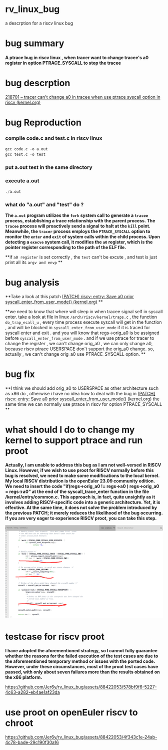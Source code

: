 # rv_linux_bug
a descrption for a riscv linux bug



# bug summary

#### A ptrace bug in riscv linux , when tracer want to change tracee's a0 register in option PTRACE_SYSCALL to stop the tracee



# bug descrption

[218701 – tracer can't change a0 in tracee when use ptrace syscall option in riscv (kernel.org)](https://bugzilla.kernel.org/show_bug.cgi?id=218701)



# bug Reproduction

### compile code.c and test.c in riscv linux

```c
gcc code.c -o a.out
gcc test.c -o test
```

### put a.out test in the same directory

### execute a.out

```c
./a.out
```

### what do "a.out"  and "test" do ?

**The `a.out` program utilizes the `fork` system call to generate a `tracee` process, establishing a trace relationship with the parent process. The `tracee` process will proactively send a signal to halt at the `kill` point. Meanwhile, the `tracer` process employs the `PTRACE_SYSCALL` option to monitor the `enter` and `exit` of system calls within the child process. Upon detecting a `execve` system call, it modifies the `a0` register, which is the pointer register corresponding to the path of the ELF file.**

**if `a0 register` is set correctly , the  `test` can't be excute , and test is just print all its `argv and envp` **



# bug  analysis

**Take a look at this patch [[PATCH\] riscv: entry: Save a0 prior syscall_enter_from_user_mode() (kernel.org)](https://lore.kernel.org/lkml/20230403-crisping-animosity-04ed8a45c625@spud/T/) **

**we need to know that where will sleep in when tracee signal self in syscall enter. take a look at file in linux  `/arch/riscv/kernel/traps.c`  , the function  `do_trap_ecall_u` ,  every time process execute syscall will get in the function , and will be blocked in `syscall_enter_from_user_mode` if it is traced for syscall enter and exit . and you will know that regs->orig_a0 is be assigned before `syscall_enter_from_user_mode` . and if  we use ptrace for tracer to change the register , we can't change orig_a0 , we can only change a0, because riscv ptrace USERSPACE don't support the orig_a0 change.  so, actually , we can't change orig_a0 use PTRACE_SYSCALL option. **



# bug fix

**I think we should add orig_a0 to USERSPACE as other architecture such as x86 do , otherwise i have no idea how to deal with the bug in [[PATCH\] riscv: entry: Save a0 prior syscall_enter_from_user_mode() (kernel.org)](https://lore.kernel.org/lkml/20230403-crisping-animosity-04ed8a45c625@spud/T/) the same time we can normally use ptrace in riscv for option PTRACE_SYSCALL **



# what should I do to change my kernel to support ptrace and run proot

**Actually, I am unable to address this bug as I am not well-versed in RISCV Linux. However, if we wish to use proot for RISCV normally before this bug is resolved, we need to make some modifications to the local kernel. My local RISCV distribution is the openEuler 23.09 community edition. We need to insert the code "if(regs->orig_a0 != regs->a0 ) regs->orig_a0 = regs->a0" at the end of the syscall_trace_enter function in the file /kernel/entry/common.c. This approach is, in fact, quite unsightly as it involves adding RISCV-specific code into a generic architecture. Yet, it is effective. At the same time, it does not solve the problem introduced by the previous PATCH; it merely reduces the likelihood of the bug occurring. If you are very eager to experience RISCV proot, you can take this step.**

![](add.png)



# testcase for riscv proot

**I have adopted the aforementioned strategy, so I cannot fully guarantee whether the reasons for the failed execution of the test cases are due to the aforementioned temporary method or issues with the ported code. However, under these circumstances, most of the proot test cases have passed, with only about seven failures more than the results obtained on the x86 platform.**

https://github.com/Jer6y/rv_linux_bug/assets/88422053/578bf9f6-5227-4c63-a282-eb4ae1af23da



# use proot on openEuler riscv to chroot 

https://github.com/Jer6y/rv_linux_bug/assets/88422053/4f343c1e-24ab-4c78-bade-29c190f30a16
